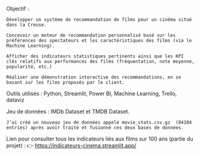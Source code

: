 Objectif : 

    Développer un système de recommandation de films pour un cinéma situé dans la Creuse.
    
    Concevoir un moteur de recommandation personnalisé basé sur les préférences des spectateurs et les caractéristiques des films (via le Machine Learning).
    
    Afficher des indicateurs statistiques pertinents ainsi que les KPI clés relatifs aux performances des films (fréquentation, note moyenne, popularité, etc.)
    
    Réaliser une démonstration interactive des recommandations, en se basant sur les films proposés par le client.
    
Outils utilisés : Python, Streamlit, Power BI, Machine Learning, Trello, dataviz

Jeu de données : IMDb Dataset et TMDB Dataset.

    J’ai créé un nouveau jeu de données appelé movie_stats.csv.gz  (84104 entries) après avoir traité et fusionné ces deux bases de données.
    
Lien pour consulter tous les indicateurs liés aux films sur 100 ans (partie du projet) :
👉 https://indicateurs-cinema.streamlit.app/


